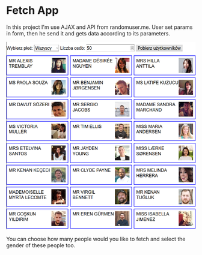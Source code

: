 # Fetch App
In this project I'm use AJAX and API from randomuser.me. User set params in form, then he send it and gets data according to its parameters.

<img src="./screen.png" height=500px>

You can choose how many people would you like to fetch and select the gender of these people too.
